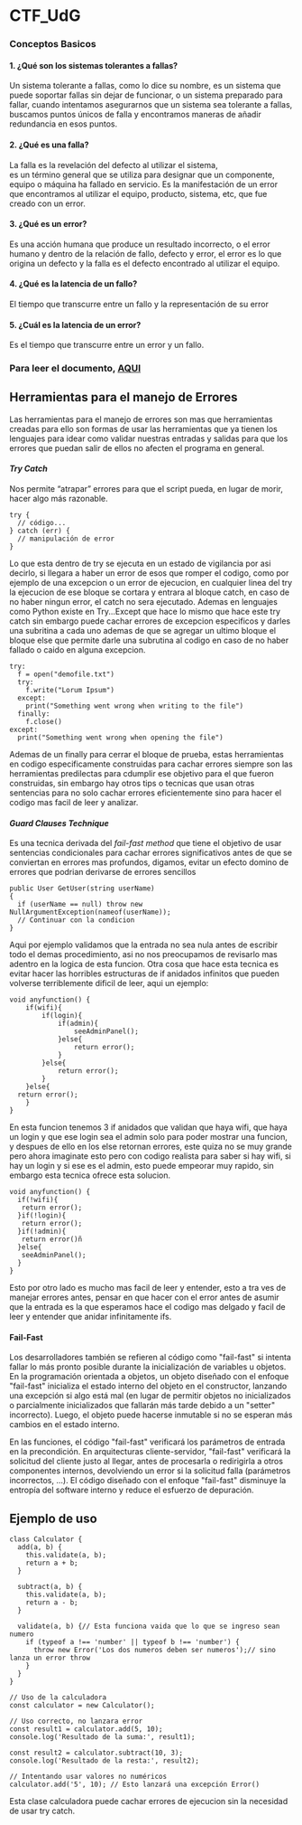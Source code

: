 # CTF_UdG

### Conceptos Basicos
#### 1. ¿Qué son los sistemas tolerantes a fallas?
Un sistema tolerante a fallas, como lo dice su nombre, es un sistema que puede soportar fallas sin dejar de funcionar, o un sistema preparado para fallar, 
cuando intentamos asegurarnos que un sistema sea tolerante a fallas, buscamos puntos únicos de falla y encontramos maneras de añadir redundancia en esos puntos.

#### 2. ¿Qué es una falla?
La falla es la revelación del defecto al utilizar el sistema,  
es un término general que se utiliza para designar que un componente, equipo o máquina ha fallado en servicio. 
Es la manifestación de un error que encontramos al utilizar el equipo, producto, sistema, etc, que fue creado con un error.
#### 3. ¿Qué es un error?
Es una acción humana que produce un resultado incorrecto, o el error humano y
dentro de la relación de fallo, defecto y error, el error es lo que origina un defecto y la falla es el defecto encontrado al utilizar el equipo.
#### 4. ¿Qué es la latencia de un fallo?
 El tiempo que transcurre entre un fallo y la representación de su error
#### 5. ¿Cuál es la latencia de un error?
Es el tiempo que transcurre entre un error y un fallo.

 
### Para leer el documento, [AQUI](https://docs.google.com/document/d/1_8OKN61mIKXfYk3GFOrs-uRX9D1J38tUp6hcpT2WUO8/edit?usp=sharing)

## Herramientas para el manejo de Errores
Las herramientas para el manejo de errores son mas que herramientas creadas para ello son formas de usar las herramientas que ya tienen los lenguajes para idear como validar nuestras entradas y salidas para que los errores que puedan salir de ellos no afecten el programa en general.
#### *Try Catch*
Nos permite “atrapar” errores para que el script pueda, en lugar de morir, hacer algo más razonable.

```
try {
  // código...
} catch (err) {
  // manipulación de error
}
```
Lo que esta dentro de try se ejecuta en un estado de vigilancia por asi decirlo, si llegara a haber un error de esos que romper el codigo, como por ejemplo de una excepcion o un error de ejecucion, en cualquier linea del try la ejecucion de ese bloque se cortara y entrara al bloque catch, en caso de no haber ningun error, el catch no sera ejecutado.
Ademas en lenguajes como Python existe en Try...Except que hace lo mismo que hace este try catch sin embargo puede cachar errores de excepcion especificos y darles una subritina a cada uno ademas de que se agregar un ultimo bloque el bloque else que permite darle una subrutina al codigo en caso de no haber fallado o caido en alguna excepcion.
``` 
try:
  f = open("demofile.txt")
  try:
    f.write("Lorum Ipsum")
  except:
    print("Something went wrong when writing to the file")
  finally:
    f.close()
except:
  print("Something went wrong when opening the file")
```
Ademas de un finally para cerrar el bloque de prueba, estas herramientas en codigo especificamente construidas para cachar errores siempre son las herramientas predilectas para cdumplir ese objetivo para el que fueron construidas, sin embargo hay otros tips o tecnicas que usan otras sentencias para no solo cachar errores eficientemente sino para hacer el codigo mas facil de leer y analizar.
#### *Guard Clauses Technique*
Es una tecnica derivada del *fail-fast method* que tiene el objetivo de usar sentencias condicionales para cachar errores significativos antes de que se conviertan en errores mas profundos, digamos, evitar un efecto domino de errores que podrian derivarse de errores sencillos
```
public User GetUser(string userName)
{
  if (userName == null) throw new NullArgumentException(nameof(userName));
  // Continuar con la condicion
} 
```
Aqui por ejemplo validamos que la entrada no sea nula antes de escribir todo el demas procedimiento, asi no nos preocupamos de revisarlo mas adentro en la logica de esta funcion.
Otra cosa que hace esta tecnica es evitar hacer las horribles estructuras de if anidados infinitos que pueden volverse terriblemente dificil de leer, aqui un ejemplo:
```
void anyfunction() { 
	if(wifi){
		if(login){
			if(admin){
				seeAdminPanel();
			}else{
				return error();
			}
		}else{
			return error();
		}
	}else{
  return error();
	}
}
```
En esta funcion tenemos 3 if anidados que validan que haya wifi, que haya un login y que ese login sea el admin solo para poder mostrar una funcion, y despues de ello en los else retornan errores, este quiza no se muy grande pero ahora imaginate esto pero con codigo realista para saber si hay wifi, si hay un login y si ese es el admin, esto puede empeorar muy rapido, sin embargo esta tecnica ofrece esta solucion.
```
void anyfunction() { 
  if(!wifi){
   return error();
  }if(!login){
   return error();
  }if(!admin){
   return error()ñ
  }else{
   seeAdminPanel();
  }
}
```
Esto por otro lado es mucho mas facil de leer y entender, esto a tra ves de manejar errores antes, pensar en que hacer con el error antes de asumir que la entrada es la que esperamos hace el codigo mas delgado y facil de leer y entender que anidar infinitamente ifs.
#### **Fail-Fast**
Los desarrolladores también se refieren al código como "fail-fast" si intenta fallar lo más pronto posible durante la inicialización de variables u objetos. En la programación orientada a objetos, un objeto diseñado con el enfoque "fail-fast" inicializa el estado interno del objeto en el constructor, lanzando una excepción si algo está mal (en lugar de permitir objetos no inicializados o parcialmente inicializados que fallarán más tarde debido a un "setter" incorrecto). Luego, el objeto puede hacerse inmutable si no se esperan más cambios en el estado interno.

En las funciones, el código "fail-fast" verificará los parámetros de entrada en la precondición. En arquitecturas cliente-servidor, "fail-fast" verificará la solicitud del cliente justo al llegar, antes de procesarla o redirigirla a otros componentes internos, devolviendo un error si la solicitud falla (parámetros incorrectos, ...). El código diseñado con el enfoque "fail-fast" disminuye la entropía del software interno y reduce el esfuerzo de depuración.

## Ejemplo de uso
```
class Calculator {
  add(a, b) {
    this.validate(a, b);
    return a + b;
  }

  subtract(a, b) {
    this.validate(a, b);
    return a - b;
  }

  validate(a, b) {// Esta funciona vaida que lo que se ingreso sean numero
    if (typeof a !== 'number' || typeof b !== 'number') {
      throw new Error('Los dos numeros deben ser numeros');// sino lanza un error throw
    }
  }
}

// Uso de la calculadora
const calculator = new Calculator();

// Uso correcto, no lanzara error
const result1 = calculator.add(5, 10);
console.log('Resultado de la suma:', result1);

const result2 = calculator.subtract(10, 3);
console.log('Resultado de la resta:', result2);

// Intentando usar valores no numéricos
calculator.add('5', 10); // Esto lanzará una excepción Error()
```
Esta clase calculadora puede cachar errores de ejecucion sin la necesidad de usar try catch.
